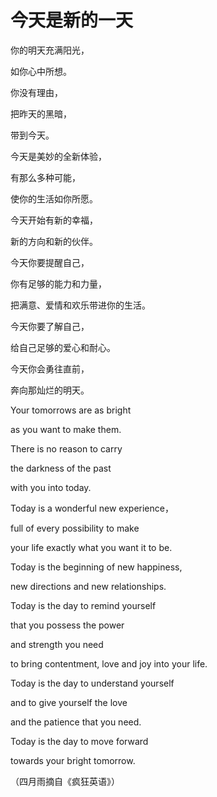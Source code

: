 # 今天是新的一天

你的明天充满阳光， 

如你心中所想。 

你没有理由， 

把昨天的黑暗， 

带到今天。 

今天是美妙的全新体验， 

有那么多种可能， 

使你的生活如你所愿。 

今天开始有新的幸福， 

新的方向和新的伙伴。 

今天你要提醒自己， 

你有足够的能力和力量， 

把满意、爱情和欢乐带进你的生活。 

今天你要了解自己， 

给自己足够的爱心和耐心。 

今天你会勇往直前， 

奔向那灿烂的明天。 

Your tomorrows are as bright 

as you want to make them. 

There is no reason to carry 

the darkness of the past 

with you into today. 

Today is a wonderful new experience， 

full of every possibility to make 

your life exactly what you want it to be. 

Today is the beginning of new happiness, 

new directions and new relationships. 

Today is the day to remind yourself 

that you possess the power 

and strength you need 

to bring contentment, love and joy into your life. 

Today is the day to understand yourself 

and to give yourself the love 

and the patience that you need. 

Today is the day to move forward 

towards your bright tomorrow. 

（四月雨摘自《疯狂英语》）